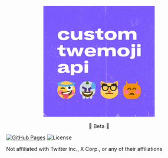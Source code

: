 <p align="center">
  <img
    height="60%"
    width="60%"
    src="assets/header.jpg"
    alt="Custom Twemoji API logo"
    title="Custom Twemoji API logo"
  />
</p>

<p align="center">
  🚧 Beta 🚧
</p>

[![GitHub Pages](https://github.com/custom-twemoji/custom-twemoji-api-website/actions/workflows/gh-pages.yml/badge.svg)](https://github.com/custom-twemoji/custom-twemoji-api-website/actions/workflows/gh-pages.yml)
![License](https://img.shields.io/github/license/custom-twemoji/custom-twemoji-api-website)

Not affiliated with Twitter Inc., X Corp., or any of their affiliations
